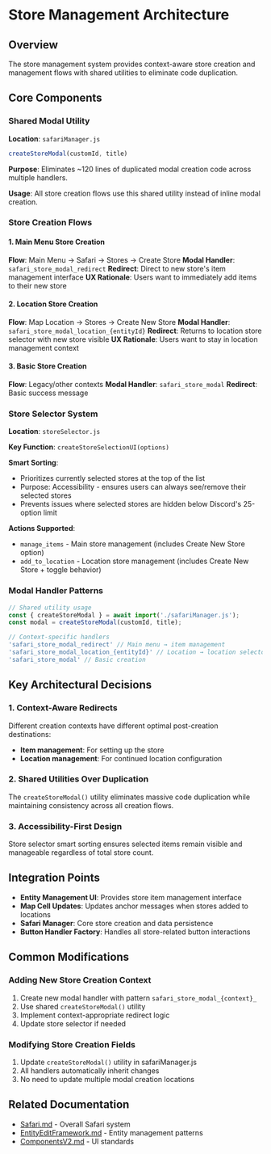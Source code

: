 # Store Management Architecture

## Overview

The store management system provides context-aware store creation and management flows with shared utilities to eliminate code duplication.

## Core Components

### Shared Modal Utility

**Location**: `safariManager.js`
```javascript
createStoreModal(customId, title)
```

**Purpose**: Eliminates ~120 lines of duplicated modal creation code across multiple handlers.

**Usage**: All store creation flows use this shared utility instead of inline modal creation.

### Store Creation Flows

#### 1. Main Menu Store Creation
**Flow**: Main Menu → Safari → Stores → Create Store
**Modal Handler**: `safari_store_modal_redirect`
**Redirect**: Direct to new store's item management interface
**UX Rationale**: Users want to immediately add items to their new store

#### 2. Location Store Creation
**Flow**: Map Location → Stores → Create New Store
**Modal Handler**: `safari_store_modal_location_{entityId}`
**Redirect**: Returns to location store selector with new store visible
**UX Rationale**: Users want to stay in location management context

#### 3. Basic Store Creation
**Flow**: Legacy/other contexts
**Modal Handler**: `safari_store_modal`
**Redirect**: Basic success message

### Store Selector System

**Location**: `storeSelector.js`

**Key Function**: `createStoreSelectionUI(options)`

**Smart Sorting**:
- Prioritizes currently selected stores at the top of the list
- Purpose: Accessibility - ensures users can always see/remove their selected stores
- Prevents issues where selected stores are hidden below Discord's 25-option limit

**Actions Supported**:
- `manage_items` - Main store management (includes Create New Store option)
- `add_to_location` - Location store management (includes Create New Store + toggle behavior)

### Modal Handler Patterns

```javascript
// Shared utility usage
const { createStoreModal } = await import('./safariManager.js');
const modal = createStoreModal(customId, title);

// Context-specific handlers
'safari_store_modal_redirect' // Main menu → item management
'safari_store_modal_location_{entityId}' // Location → location selector
'safari_store_modal' // Basic creation
```

## Key Architectural Decisions

### 1. Context-Aware Redirects
Different creation contexts have different optimal post-creation destinations:
- **Item management**: For setting up the store
- **Location management**: For continued location configuration

### 2. Shared Utilities Over Duplication
The `createStoreModal()` utility eliminates massive code duplication while maintaining consistency across all creation flows.

### 3. Accessibility-First Design
Store selector smart sorting ensures selected items remain visible and manageable regardless of total store count.

## Integration Points

- **Entity Management UI**: Provides store item management interface
- **Map Cell Updates**: Updates anchor messages when stores added to locations
- **Safari Manager**: Core store creation and data persistence
- **Button Handler Factory**: Handles all store-related button interactions

## Common Modifications

### Adding New Store Creation Context
1. Create new modal handler with pattern `safari_store_modal_{context}_`
2. Use shared `createStoreModal()` utility
3. Implement context-appropriate redirect logic
4. Update store selector if needed

### Modifying Store Creation Fields
1. Update `createStoreModal()` utility in safariManager.js
2. All handlers automatically inherit changes
3. No need to update multiple modal creation locations

## Related Documentation

- [Safari.md](Safari.md) - Overall Safari system
- [EntityEditFramework.md](../enablers/EntityEditFramework.md) - Entity management patterns
- [ComponentsV2.md](../standards/ComponentsV2.md) - UI standards